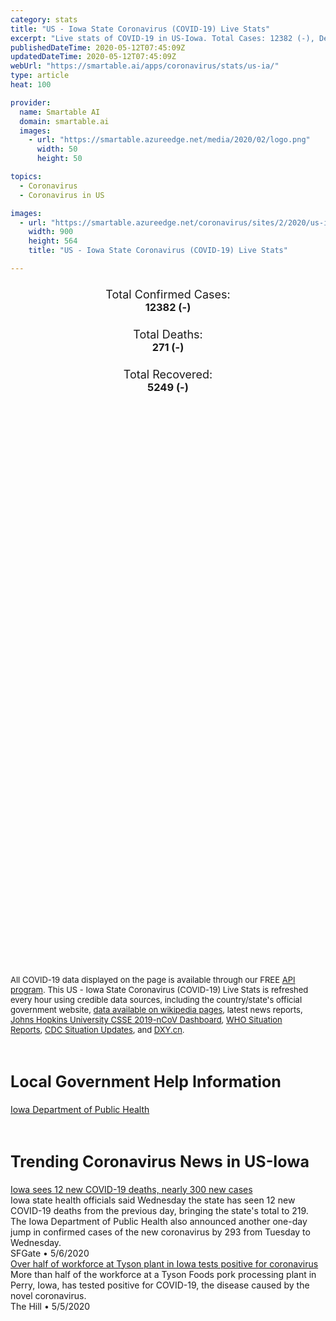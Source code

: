 ```yaml
---
category: stats
title: "US - Iowa State Coronavirus (COVID-19) Live Stats"
excerpt: "Live stats of COVID-19 in US-Iowa. Total Cases: 12382 (-), Deaths: 271 (-), Recoveries: 5249(-)."
publishedDateTime: 2020-05-12T07:45:09Z
updatedDateTime: 2020-05-12T07:45:09Z
webUrl: "https://smartable.ai/apps/coronavirus/stats/us-ia/"
type: article
heat: 100

provider:
  name: Smartable AI
  domain: smartable.ai
  images:
    - url: "https://smartable.azureedge.net/media/2020/02/logo.png"
      width: 50
      height: 50

topics:
  - Coronavirus
  - Coronavirus in US

images:
  - url: "https://smartable.azureedge.net/coronavirus/sites/2/2020/us-ia.jpg"
    width: 900
    height: 564
    title: "US - Iowa State Coronavirus (COVID-19) Live Stats"

---
```

<div class="total-stats" style="text-align: center;">
    <h3>
	    <div style="font-size: 18px; font-weight: 400;">Total Confirmed Cases:</div>
	    12382 (-)
    </h3>
    <h3>
	    <div style="font-size: 18px; font-weight: 400;">Total Deaths:</div>
	    271 (-)
    </h3>
    <h3>
	    <div style="font-size: 18px; font-weight: 400;">Total Recovered:</div>
	    5249 (-)
    </h3>
</div>

<script type="text/javascript" src="https://www.gstatic.com/charts/loader.js"></script>

<div id="time_series_chart" style="width: 100%; height: 400px;"></div>
<script type="text/javascript">
  google.charts.load('current', {'packages':['corechart']});
  google.charts.setOnLoadCallback(drawChart);
  function drawChart() {
    var data = google.visualization.arrayToDataTable([
      ['Date', 'Total Cases', 'Total Deaths', 'Total Recovered'],
      ['1/22/2020', 0, 0, 0],['1/23/2020', 0, 0, 0],['1/24/2020', 0, 0, 0],['1/25/2020', 0, 0, 0],['1/26/2020', 0, 0, 0],['1/27/2020', 0, 0, 0],['1/28/2020', 0, 0, 0],['1/29/2020', 0, 0, 0],['1/30/2020', 0, 0, 0],['1/31/2020', 0, 0, 0],['2/1/2020', 0, 0, 0],['2/2/2020', 0, 0, 0],['2/3/2020', 0, 0, 0],['2/4/2020', 0, 0, 0],['2/5/2020', 0, 0, 0],['2/6/2020', 0, 0, 0],['2/7/2020', 0, 0, 0],['2/8/2020', 0, 0, 0],['2/9/2020', 0, 0, 0],['2/10/2020', 0, 0, 0],['2/11/2020', 0, 0, 0],['2/12/2020', 0, 0, 0],['2/13/2020', 0, 0, 0],['2/14/2020', 0, 0, 0],['2/15/2020', 0, 0, 0],['2/16/2020', 0, 0, 0],['2/17/2020', 0, 0, 0],['2/18/2020', 0, 0, 0],['2/19/2020', 0, 0, 0],['2/20/2020', 0, 0, 0],['2/21/2020', 0, 0, 0],['2/22/2020', 0, 0, 0],['2/23/2020', 0, 0, 0],['2/24/2020', 0, 0, 0],['2/25/2020', 0, 0, 0],['2/26/2020', 0, 0, 0],['2/27/2020', 0, 0, 0],['2/28/2020', 0, 0, 0],['2/29/2020', 0, 0, 0],['3/1/2020', 0, 0, 0],['3/2/2020', 0, 0, 0],['3/3/2020', 0, 0, 0],['3/4/2020', 0, 0, 0],['3/5/2020', 0, 0, 0],['3/6/2020', 0, 0, 0],['3/7/2020', 0, 0, 0],['3/8/2020', 0, 0, 0],['3/9/2020', 3, 0, 0],['3/10/2020', 8, 0, 0],['3/11/2020', 13, 0, 0],['3/12/2020', 16, 0, 0],['3/13/2020', 17, 0, 0],['3/14/2020', 18, 0, 0],['3/15/2020', 22, 0, 0],['3/16/2020', 23, 0, 0],['3/17/2020', 29, 0, 0],['3/18/2020', 39, 0, 0],['3/19/2020', 45, 0, 0],['3/20/2020', 46, 0, 0],['3/21/2020', 70, 0, 0],['3/22/2020', 90, 0, 0],['3/23/2020', 105, 0, 0],['3/24/2020', 125, 1, 0],['3/25/2020', 146, 1, 0],['3/26/2020', 179, 1, 0],['3/27/2020', 235, 3, 0],['3/28/2020', 298, 3, 0],['3/29/2020', 336, 4, 0],['3/30/2020', 424, 6, 0],['3/31/2020', 497, 7, 0],['4/1/2020', 552, 9, 3],['4/2/2020', 614, 11, 3],['4/3/2020', 700, 11, 3],['4/4/2020', 788, 14, 3],['4/5/2020', 869, 22, 3],['4/6/2020', 946, 25, 3],['4/7/2020', 1048, 26, 89],['4/8/2020', 1145, 27, 89],['4/9/2020', 1270, 29, 476],['4/10/2020', 1388, 31, 506],['4/11/2020', 1510, 34, 585],['4/12/2020', 1587, 41, 674],['4/13/2020', 1710, 43, 674],['4/14/2020', 1902, 49, 674],['4/15/2020', 1998, 53, 908],['4/16/2020', 2144, 60, 987],['4/17/2020', 2336, 64, 1007],['4/18/2020', 2516, 74, 1095],['4/19/2020', 2905, 75, 1171],['4/20/2020', 3162, 79, 1171],['4/21/2020', 3644, 83, 1171],['4/22/2020', 3751, 90, 1171],['4/23/2020', 3927, 96, 1492],['4/24/2020', 4450, 107, 1492],['4/25/2020', 5093, 112, 1604],['4/26/2020', 5479, 118, 1604],['4/27/2020', 5873, 127, 2021],['4/28/2020', 6380, 136, 2164],['4/29/2020', 6843, 148, 2164],['4/30/2020', 7145, 162, 2697],['5/1/2020', 7875, 167, 2926],['5/2/2020', 8641, 175, 3156],['5/3/2020', 9169, 184, 3156],['5/4/2020', 9721, 188, 3486],['5/5/2020', 10125, 207, 3572],['5/6/2020', 10406, 219, 3803],['5/7/2020', 11064, 231, 3803],['5/8/2020', 11457, 243, 4685],['5/9/2020', 11688, 252, 4685],['5/10/2020', 11978, 265, 4685],['5/11/2020', 12382, 271, 5249],['5/12/2020', 12382, 271, 5249],
    ]);
    var options = {
      curveType: 'none',
      chartArea: {'width': '80%', 'height': '80%'},
      legend: { position: 'top' },
      lineWidth: 5,
      colors: ['#f60109', '#444444', '#81B71F']
    };
    var chart = new google.visualization.LineChart(document.getElementById('time_series_chart'));
    chart.draw(data, options);
  }
</script>

<div id="geo_chart" style="width: 100%; height: 500px;"></div>
<script type="text/javascript">
  google.charts.load('current', {
    'packages':['geochart'],
    'mapsApiKey': 'AIzaSyDk1HhVhLaveyKrUhhHZ5YwzIpEcbdal6U'
  });
  google.charts.setOnLoadCallback(drawRegionsMap);
  function drawRegionsMap() {
    var data = google.visualization.arrayToDataTable([
      ['LATITUDE', 'LONGITUDE', 'DESCRIPTION', 'Total Cases', 'Total Deaths'],
      [41.29, -94.5601, "Adair", 3, 0],[43.2084, -91.296, "Allamakee", 112, 4],[40.8017, -92.8871, "Appanoose", 6, 3],[41.592, -94.8811, "Audubon", 10, 0],[41.9054, -92.1804, "Benton", 35, 1],[42.492, -92.3522, "Black Hawk", 1512, 25],[41.9669, -93.8176, "Boone", 36, 0],[42.6201, -91.7295, "Buchanan", 23, 0],[42.7518, -92.7957, "Butler", 12, 0],[42.1225, -94.7837, "Carroll", 6, 0],[41.7399, -90.9738, "Cedar", 43, 1],[42.9442, -93.3871, "Cerro Gordo", 15, 0],[42.9269, -91.3879, "Clayton", 23, 2],[41.8227, -90.5448, "Clinton", 58, 1],[42.0757, -95.1013, "Crawford", 191, 1],[41.5905, -94.1963, "Dallas", 701, 6],[40.86, -91.3146, "Des Moines", 40, 1],[43.3742, -95.1744, "Dickinson", 6, 0],[42.4477, -90.8448, "Dubuque", 197, 7],[42.8636, -91.8864, "Fayette", 24, 0],[41.8452, -94.307, "Guthrie", 35, 0],[43.1864, -93.6076, "Hancock", 3, 0],[42.2435, -93.0625, "Hardin", 12, 0],[41.8082, -96.0274, "Harrison", 17, 0],[40.9232, -91.401, "Henry", 43, 1],[41.7557, -92.1859, "Iowa", 27, 0],[42.3624, -90.5422, "Jackson", 7, 0],[41.7008, -93.0794, "Jasper", 238, 8],[41.6699, -91.5984, "Johnson", 555, 7],[42.1141, -91.0903, "Jones", 34, 0],[41.3651, -91.9533, "Keokuk", 9, 0],[43.0749, -94.0892, "Kossuth", 2, 0],[42.1494, -91.6209, "Linn", 841, 59],[41.2855, -92.5371, "Mahaska", 20, 1],[42.0067, -92.7749, "Marshall", 734, 3],[42.0208, -95.966, "Monona", 12, 0],[40.981, -95.1029, "Montgomery", 4, 0],[41.5898, -91.0271, "Muscatine", 495, 23],[40.6561, -95.2349, "Page", 10, 0],[41.6776, -93.7946, "Polk", 2368, 61],[41.3912, -95.4778, "Pottawattamie", 86, 2],[41.5833, -92.5274, "Poweshiek", 81, 5],[41.6915, -90.6746, "Scott", 286, 8],[41.7263, -95.4754, "Shelby", 19, 0],[42.9749, -96.3216, "Sioux", 93, 0],[42.1073, -93.6462, "Story", 61, 1],[41.9648, -92.5746, "Tama", 336, 13],[40.7324, -94.9005, "Taylor", 1, 0],[40.7011, -91.8005, "Van Buren", 8, 0],[40.9176, -92.2177, "Wapello", 259, 0],[41.3709, -93.3862, "Warren", 44, 0],[41.2139, -91.5367, "Washington", 162, 7],[42.3616, -94.2955, "Webster", 10, 0],[43.1014, -92.0463, "Winneshiek", 24, 0],[42.3975, -96.3516, "Woodbury", 1676, 9],[42.6593, -93.5012, "Wright", 6, 0],[43.4391, -92.784, "Mitchell", 3, 0],[43.0167, -95.0367, "Clay", 9, 0],[41.227, -93.9295, "Madison", 11, 1],[42.669, -92.3342, "Bremer", 58, 5],[42.4798, -91.5915, "Delaware", 10, 1],[41.0543, -92.0138, "Jefferson", 7, 0],[41.1772, -91.1881, "Louisa", 285, 3],[43.3093, -96.4351, "Lyon", 16, 0],[42.811, -96.2666, "Plymouth", 62, 0],[41.018, -95.7995, "Mills", 8, 0],[43.2459, -92.4393, "Howard", 13, 0],[42.4338, -92.9265, "Grundy", 17, 0],[40.7679, -91.5165, "Lee", 18, 0],[43.1814, -95.6553, "O'Brien", 16, 0],[41.0413, -93.9489, "Clarke", 8, 0],[42.3898, -93.728, "Hamilton", 11, 0],[41.2057, -92.8843, "Marion", 14, 0],[43.1173, -92.4155, "Chickasaw", 7, 0],[42.7578, -93.1041, "Franklin", 7, 0],[43.4711, -93.6168, "Winnebago", 5, 0],[42.033, -94.237, "Greene", 13, 0],[42.8916, -95.1488, "Buena Vista", 39, 0],[43.3534, -93.2106, "Worth", 2, 0],[43.2863, -95.6087, "Osceola", 20, 0],[40.948, -94.2192, "Union", 2, 0],[41.2343, -95.1392, "Cass", 1, 0],[42.5756, -95.7202, "Cherokee", 6, 0],[42.868, -94.184, "Humboldt", 7, 0],[43.34943, -94.6863782, "Emmet", 1, 0],[42.6918039, -94.645035, "Pocahontas", 3, 0],[40.6913838, -92.3813621, "Davis", 11, 0],[40.8146492, -93.8248241, "Decatur", 1, 0],[42.3785903, -94.645035, "Calhoun", 1, 0],[43.0615947, -92.8577105, "Floyd", 5, 1],[42.3573517, -95.1432068, "Sac", 3, 0],[40.6677356, -93.3388917, "Wayne", 1, 0],[41.0040981, -92.8577105, "Monroe", 8, 0],[43.1580878, -94.645035, "Palo Alto", 1, 0],[40.7400403, -95.6457951, "Fremont", 1, 0],
    ]);
    var options = {
      backgroundColor: {fill:'transparent',stroke:'#FFF' ,strokeWidth:0 }, 
      displayMode: 'markers',
      region: 'US-IA', 
      resolution: 'metros',
      colorAxis: {colors: ['#F27D81', '#f60109']},
      sizeAxis: {minSize:3,  maxSize:12},
    };
    var chart = new google.visualization.GeoChart(document.getElementById('geo_chart'));
    chart.draw(data, options);
  };
</script>

<div id="geo_table"></div>
<script type="text/javascript">
  google.charts.load('current', {'packages':['table']});
  google.charts.setOnLoadCallback(drawTable);
  function drawTable() {
    var data = new google.visualization.DataTable();
    data.addColumn('string', 'Location');
    data.addColumn('number', 'Total Cases');
    data.addColumn('number', 'New Cases');
    data.addColumn('number', 'Active Cases');
    data.addColumn('number', 'Total Deaths');
    data.addColumn('number', 'New Deaths');
    data.addColumn('number', 'Total Recovered');
    data.addRows([
      [{v:"Adair", f:"Adair"}, 3, 0, 3, 0, 0, 0],[{v:"Allamakee", f:"Allamakee"}, 112, 0, 108, 4, 0, 0],[{v:"Appanoose", f:"Appanoose"}, 6, 0, 3, 3, 0, 0],[{v:"Audubon", f:"Audubon"}, 10, 0, 10, 0, 0, 0],[{v:"Benton", f:"Benton"}, 35, 0, 34, 1, 0, 0],[{v:"Black Hawk", f:"Black Hawk"}, 1512, 0, 1487, 25, 0, 0],[{v:"Boone", f:"Boone"}, 36, 0, 36, 0, 0, 0],[{v:"Buchanan", f:"Buchanan"}, 23, 0, 23, 0, 0, 0],[{v:"Butler", f:"Butler"}, 12, 0, 12, 0, 0, 0],[{v:"Carroll", f:"Carroll"}, 6, 0, 6, 0, 0, 0],[{v:"Cedar", f:"Cedar"}, 43, 0, 42, 1, 0, 0],[{v:"Cerro Gordo", f:"Cerro Gordo"}, 15, 0, 15, 0, 0, 0],[{v:"Clayton", f:"Clayton"}, 23, 0, 21, 2, 0, 0],[{v:"Clinton", f:"Clinton"}, 58, 0, 57, 1, 0, 0],[{v:"Crawford", f:"Crawford"}, 191, 0, 190, 1, 0, 0],[{v:"Dallas", f:"Dallas"}, 701, 0, 695, 6, 0, 0],[{v:"Des Moines", f:"Des Moines"}, 40, 0, 39, 1, 0, 0],[{v:"Dickinson", f:"Dickinson"}, 6, 0, 6, 0, 0, 0],[{v:"Dubuque", f:"Dubuque"}, 197, 0, 190, 7, 0, 0],[{v:"Fayette", f:"Fayette"}, 24, 0, 24, 0, 0, 0],[{v:"Guthrie", f:"Guthrie"}, 35, 0, 35, 0, 0, 0],[{v:"Hancock", f:"Hancock"}, 3, 0, 3, 0, 0, 0],[{v:"Hardin", f:"Hardin"}, 12, 0, 12, 0, 0, 0],[{v:"Harrison", f:"Harrison"}, 17, 0, 17, 0, 0, 0],[{v:"Henry", f:"Henry"}, 43, 0, 42, 1, 0, 0],[{v:"Iowa", f:"Iowa"}, 27, 0, 27, 0, 0, 0],[{v:"Jackson", f:"Jackson"}, 7, 0, 7, 0, 0, 0],[{v:"Jasper", f:"Jasper"}, 238, 0, 230, 8, 0, 0],[{v:"Johnson", f:"Johnson"}, 555, 0, 548, 7, 0, 0],[{v:"Jones", f:"Jones"}, 34, 0, 34, 0, 0, 0],[{v:"Keokuk", f:"Keokuk"}, 9, 0, 9, 0, 0, 0],[{v:"Kossuth", f:"Kossuth"}, 2, 0, 2, 0, 0, 0],[{v:"Linn", f:"Linn"}, 841, 0, 782, 59, 0, 0],[{v:"Mahaska", f:"Mahaska"}, 20, 0, 19, 1, 0, 0],[{v:"Marshall", f:"Marshall"}, 734, 0, 731, 3, 0, 0],[{v:"Monona", f:"Monona"}, 12, 0, 12, 0, 0, 0],[{v:"Montgomery", f:"Montgomery"}, 4, 0, 4, 0, 0, 0],[{v:"Muscatine", f:"Muscatine"}, 495, 0, 472, 23, 0, 0],[{v:"Page", f:"Page"}, 10, 0, 10, 0, 0, 0],[{v:"Polk", f:"Polk"}, 2368, 0, 2307, 61, 0, 0],[{v:"Pottawattamie", f:"Pottawattamie"}, 86, 0, 84, 2, 0, 0],[{v:"Poweshiek", f:"Poweshiek"}, 81, 0, 76, 5, 0, 0],[{v:"Scott", f:"Scott"}, 286, 0, 278, 8, 0, 0],[{v:"Shelby", f:"Shelby"}, 19, 0, 19, 0, 0, 0],[{v:"Sioux", f:"Sioux"}, 93, 0, 93, 0, 0, 0],[{v:"Story", f:"Story"}, 61, 0, 60, 1, 0, 0],[{v:"Tama", f:"Tama"}, 336, 0, 323, 13, 0, 0],[{v:"Taylor", f:"Taylor"}, 1, 0, 1, 0, 0, 0],[{v:"Van Buren", f:"Van Buren"}, 8, 0, 8, 0, 0, 0],[{v:"Wapello", f:"Wapello"}, 259, 0, 259, 0, 0, 0],[{v:"Warren", f:"Warren"}, 44, 0, 44, 0, 0, 0],[{v:"Washington", f:"Washington"}, 162, 0, 155, 7, 0, 0],[{v:"Webster", f:"Webster"}, 10, 0, 10, 0, 0, 0],[{v:"Winneshiek", f:"Winneshiek"}, 24, 0, 24, 0, 0, 0],[{v:"Woodbury", f:"Woodbury"}, 1676, 0, 1664, 9, 0, 3],[{v:"Wright", f:"Wright"}, 6, 0, 6, 0, 0, 0],[{v:"Mitchell", f:"Mitchell"}, 3, 0, 3, 0, 0, 0],[{v:"Clay", f:"Clay"}, 9, 0, 9, 0, 0, 0],[{v:"Madison", f:"Madison"}, 11, 0, 10, 1, 0, 0],[{v:"Bremer", f:"Bremer"}, 58, 0, 53, 5, 0, 0],[{v:"Delaware", f:"Delaware"}, 10, 0, 9, 1, 0, 0],[{v:"Jefferson", f:"Jefferson"}, 7, 0, 7, 0, 0, 0],[{v:"Louisa", f:"Louisa"}, 285, 0, 282, 3, 0, 0],[{v:"Lyon", f:"Lyon"}, 16, 0, 16, 0, 0, 0],[{v:"Plymouth", f:"Plymouth"}, 62, 0, 62, 0, 0, 0],[{v:"Mills", f:"Mills"}, 8, 0, 8, 0, 0, 0],[{v:"Howard", f:"Howard"}, 13, 0, 13, 0, 0, 0],[{v:"Grundy", f:"Grundy"}, 17, 0, 17, 0, 0, 0],[{v:"Lee", f:"Lee"}, 18, 0, 18, 0, 0, 0],[{v:"O'Brien", f:"O'Brien"}, 16, 0, 16, 0, 0, 0],[{v:"Clarke", f:"Clarke"}, 8, 0, 8, 0, 0, 0],[{v:"Hamilton", f:"Hamilton"}, 11, 0, 11, 0, 0, 0],[{v:"Marion", f:"Marion"}, 14, 0, 14, 0, 0, 0],[{v:"Chickasaw", f:"Chickasaw"}, 7, 0, 7, 0, 0, 0],[{v:"Franklin", f:"Franklin"}, 7, 0, 7, 0, 0, 0],[{v:"Winnebago", f:"Winnebago"}, 5, 0, 5, 0, 0, 0],[{v:"Greene", f:"Greene"}, 13, 0, 13, 0, 0, 0],[{v:"Buena Vista", f:"Buena Vista"}, 39, 0, 39, 0, 0, 0],[{v:"Worth", f:"Worth"}, 2, 0, 2, 0, 0, 0],[{v:"Osceola", f:"Osceola"}, 20, 0, 20, 0, 0, 0],[{v:"Union", f:"Union"}, 2, 0, 2, 0, 0, 0],[{v:"Cass", f:"Cass"}, 1, 0, 1, 0, 0, 0],[{v:"Cherokee", f:"Cherokee"}, 6, 0, 6, 0, 0, 0],[{v:"Humboldt", f:"Humboldt"}, 7, 0, 7, 0, 0, 0],[{v:"Emmet", f:"Emmet"}, 1, 0, 1, 0, 0, 0],[{v:"Pocahontas", f:"Pocahontas"}, 3, 0, 3, 0, 0, 0],[{v:"Davis", f:"Davis"}, 11, 0, 11, 0, 0, 0],[{v:"Decatur", f:"Decatur"}, 1, 0, 1, 0, 0, 0],[{v:"Calhoun", f:"Calhoun"}, 1, 0, 1, 0, 0, 0],[{v:"Floyd", f:"Floyd"}, 5, 0, 4, 1, 0, 0],[{v:"Sac", f:"Sac"}, 3, 0, 3, 0, 0, 0],[{v:"Wayne", f:"Wayne"}, 1, 0, 1, 0, 0, 0],[{v:"Monroe", f:"Monroe"}, 8, 0, 8, 0, 0, 0],[{v:"Palo Alto", f:"Palo Alto"}, 1, 0, 1, 0, 0, 0],[{v:"Fremont", f:"Fremont"}, 1, 0, 1, 0, 0, 0],
    ]);
    data.setProperty(0, 0, 'style', 'min-width:100px');
    var table = new google.visualization.Table(document.getElementById('geo_table'));
    table.draw(data, {allowHtml: true, sortColumn: 2, sortAscending: false, width: '660px', height: '100%'});
  }
</script>

<span style="font-size: 13px">All COVID-19 data displayed on the page is available through our FREE <a href="https://developer.smartable.ai">API program</a>. This US - Iowa State Coronavirus (COVID-19) Live Stats is refreshed every hour using credible data sources, including the country/state's official government website, <a href="https://en.wikipedia.org/wiki/2019%E2%80%9320_coronavirus_pandemic" target="_blank">data available on wikipedia pages</a>, latest news reports, <a href="https://systems.jhu.edu/research/public-health/ncov/" target="_blank">Johns Hopkins University CSSE 2019-nCoV Dashboard</a>, <a href="https://www.who.int/emergencies/diseases/novel-coronavirus-2019/situation-reports" target="_blank">WHO Situation Reports</a>, <a href="https://www.cdc.gov/coronavirus/2019-ncov/index.html" target="_blank">CDC Situation Updates</a>, and <a href="https://ncov.dxy.cn/ncovh5/view/pneumonia" target="_blank">DXY.cn</a>.</span>

<h2 id="news" class="center" style="margin-top: 60px; font-size: 25px;">Local Government Help Information</h2>
<div class="info center">
<a href="https://idph.iowa.gov/Emerging-Health-Issues/Novel-Coronavirus" target="_blank">Iowa Department of Public Health</a>
</div>
<h2 id="news" class="center" style="margin-top: 60px; font-size: 25px;">Trending Coronavirus News in US-Iowa</h2>
<div class="row">
<div class="col-md-6 col-sm-12">
  <div class="content-card">
	<a href="https://www.sfgate.com/news/article/Iowa-sees-12-new-COVID-19-deaths-nearly-300-new-15251096.php"><div class="card-image" style="background-image: url(https://d29xw9s9x32j3w.cloudfront.net/players/library/placeholder.png)"></div></a>
	<div class="content">
		<div class="card-title"><a href="https://www.sfgate.com/news/article/Iowa-sees-12-new-COVID-19-deaths-nearly-300-new-15251096.php">Iowa sees 12 new COVID-19 deaths, nearly 300 new cases</a></div>
		<div class="card-excerpt">Iowa state health officials said Wednesday the state has seen 12 new COVID-19 deaths from the previous day, bringing the state's total to 219. The Iowa Department of Public Health also announced another one-day jump in confirmed cases of the new coronavirus by 293 from Tuesday to Wednesday.</div>
		<div class="card-meta">
			<span class="card-provider">SFGate</span> • <span class="card-date">5/6/2020</span>
		</div>
	</div>
  </div>
</div>
<div class="col-md-6 col-sm-12">
  <div class="content-card">
	<a href="https://thehill.com/homenews/state-watch/496303-more-than-half-of-workforce-at-tyson-plant-in-iowa-tests-positive-for"><div class="card-image" style="background-image: url(https://thehill.com/sites/default/files/article_images/tysonfoods08162016getty.jpg)"></div></a>
	<div class="content">
		<div class="card-title"><a href="https://thehill.com/homenews/state-watch/496303-more-than-half-of-workforce-at-tyson-plant-in-iowa-tests-positive-for">Over half of workforce at Tyson plant in Iowa tests positive for coronavirus</a></div>
		<div class="card-excerpt">More than half of the workforce at a Tyson Foods pork processing plant in Perry, Iowa, has tested positive for COVID-19, the disease caused by the novel coronavirus.</div>
		<div class="card-meta">
			<span class="card-provider">The Hill</span> • <span class="card-date">5/5/2020</span>
		</div>
	</div>
  </div>
</div>

</div>

